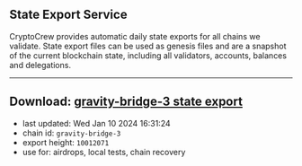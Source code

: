 ## State Export Service
CryptoCrew provides automatic daily state exports for all chains we validate. State export files can be used as genesis files and are a snapshot of the current blockchain state, including all validators, accounts, balances and delegations.

---
**Download: [gravity-bridge-3 state export](https://dl.ccvalidators.com/SERVICE/gravitybridge/gravity-bridge-3_export_10012071.json)**
---

- last updated: Wed Jan 10 2024 16:31:24
- chain id: `gravity-bridge-3`
- export height: `10012071`
- use for: airdrops, local tests, chain recovery
